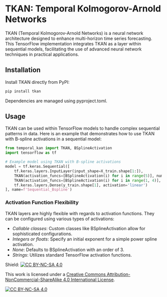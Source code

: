 # TKAN: Temporal Kolmogorov-Arnold Networks

TKAN (Temporal Kolmogorov-Arnold Networks) is a neural network architecture designed to enhance multi-horizon time series forecasting. This TensorFlow implementation integrates TKAN as a layer within sequential models, facilitating the use of advanced neural network techniques in practical applications.

## Installation

Install TKAN directly from PyPI:

```bash
pip install tkan
```

Dependencies are managed using pyproject.toml.

## Usage

TKAN can be used within TensorFlow models to handle complex sequential patterns in data. Here is an example that demonstrates how to use TKAN with B-spline activations in a sequential model:

```python
from temporal_kan import TKAN, BSplineActivation
import tensorflow as tf

# Example model using TKAN with B-spline activations
model = tf.keras.Sequential([
    tf.keras.layers.InputLayer(input_shape=X_train.shape[1:]),
    TKAN(activation_funcs=[BSplineActivation(i) for i in range(5)], num_outputs=100, return_sequences=True),
    TKAN(activation_funcs=[BSplineActivation(i) for i in range(1, 4)], num_outputs=100, return_sequences=False),
    tf.keras.layers.Dense(y_train.shape[1], activation='linear')
], name=f'Sequential_Bspline')
```

### Activation Function Flexibility

TKAN layers are highly flexible with regards to activation functions. They can be configured using various types of activations:
- *Callable classes*: Custom classes like BSplineActivation allow for sophisticated configurations.
- *Integers or floats*: Specify an initial exponent for a simple power spline activation.
- *None*: Defaults to BSplineActivation with an order of 3.
- *Strings*: Utilizes standard TensorFlow activation functions.

Shield: [![CC BY-NC-SA 4.0][cc-by-nc-sa-shield]][cc-by-nc-sa]

This work is licensed under a
[Creative Commons Attribution-NonCommercial-ShareAlike 4.0 International License][cc-by-nc-sa].

[![CC BY-NC-SA 4.0][cc-by-nc-sa-image]][cc-by-nc-sa]

[cc-by-nc-sa]: http://creativecommons.org/licenses/by-nc-sa/4.0/
[cc-by-nc-sa-image]: https://licensebuttons.net/l/by-nc-sa/4.0/88x31.png
[cc-by-nc-sa-shield]: https://img.shields.io/badge/License-CC%20BY--NC--SA%204.0-lightgrey.svg
